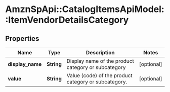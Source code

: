 # AmznSpApi::CatalogItemsApiModel::ItemVendorDetailsCategory

## Properties
Name | Type | Description | Notes
------------ | ------------- | ------------- | -------------
**display_name** | **String** | Display name of the product category or subcategory | [optional] 
**value** | **String** | Value (code) of the product category or subcategory. | [optional] 

